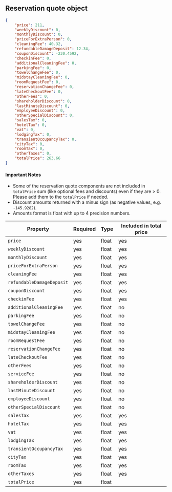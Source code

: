 ## Reservation quote object

```json
{
    "price": 211,
    "weeklyDiscount": 0,
    "monthlyDiscount": 0,
    "priceForExtraPerson": 0,
    "cleaningFee": 40.32,
    "refundableDamageDeposit": 12.34,
    "couponDiscount": -230.4592,
    "checkinFee": 0,
    "additionalCleaningFee": 0,
    "parkingFee": 0,
    "towelChangeFee": 0,
    "midstayCleaningFee": 0,
    "roomRequestFee": 0,
    "reservationChangeFee": 0,
    "lateCheckoutFee": 0,
    "otherFees": 0,
    "shareholderDiscount": 0,
    "lastMinuteDiscount": 0,
    "employeeDiscount": 0,
    "otherSpecialDiscount": 0,
    "salesTax": 0,
    "hotelTax": 0,
    "vat": 0,
    "lodgingTax": 0,
    "transientOccupancyTax": 0,
    "cityTax": 0,
    "roomTax": 0,
    "otherTaxes": 0,
    "totalPrice": 263.66
}
```
#### Important Notes

 - Some of the reservation quote components are not included in `totalPrice` sum (like optional fees and discounts) even if they are > 0. Please add them to the `totalPrice` if needed.
 - Discount amounts returned with a minus sign (as negative values, e.g. `-145.9282`).
 - Amounts format is float with up to 4 precision numbers.

Property | Required | Type | Included in total price
-------- | -------- | ---- | -----------------------
`price` | yes | float | yes
`weeklyDiscount` | yes | float | yes
`monthlyDiscount` | yes | float | yes
`priceForExtraPerson` | yes | float | yes
`cleaningFee` | yes | float | yes
`refundableDamageDeposit` | yes | float | yes
`couponDiscount` | yes | float | yes
`checkinFee` | yes | float | yes
`additionalCleaningFee` | yes | float | no
`parkingFee` | yes | float | no
`towelChangeFee` | yes | float | no
`midstayCleaningFee` | yes | float | no
`roomRequestFee` | yes | float | no
`reservationChangeFee` | yes | float | no
`lateCheckoutFee` | yes | float | no
`otherFees` | yes | float | no
`serviceFee` | yes | float | no
`shareholderDiscount` | yes | float | no
`lastMinuteDiscount` | yes | float | no
`employeeDiscount` | yes | float | no
`otherSpecialDiscount` | yes | float | no
`salesTax` | yes | float | yes
`hotelTax` | yes | float | yes
`vat` | yes | float | yes
`lodgingTax` | yes | float | yes
`transientOccupancyTax` | yes | float | yes
`cityTax` | yes | float | yes
`roomTax` | yes | float | yes
`otherTaxes` | yes | float | yes
`totalPrice` | yes | float |
